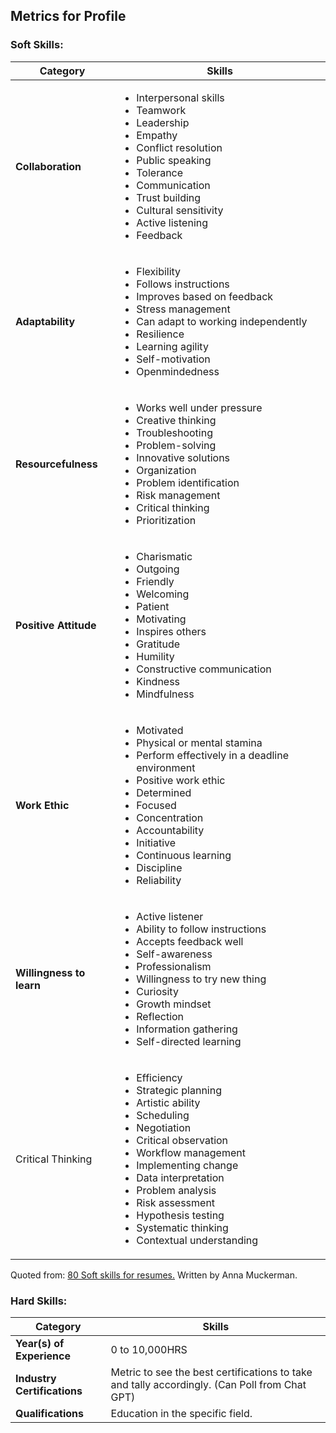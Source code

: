 ## Metrics for Profile
### Soft Skills: 
| Category | Skills  |
|--- | -- |
|**Collaboration** | <ul><li>Interpersonal skills  </li> <li>Teamwork</li><li>Leadership</li><li>Empathy</li><li>Conflict resolution</li><li>Public speaking</li><li>Tolerance</li><li>Communication</li><li>Trust building</li><li>Cultural sensitivity</li><li>Active listening</li><li>Feedback </li></ul> |
|**Adaptability** |<ul><li>Flexibility </li><li>Follows instructions</li><li>Improves based on feedback</li><li>Stress management</li><li>Can adapt to working independently</li><li>Resilience</li><li>Learning agility</li><li>Self-motivation</li><li>Openmindedness</li></ul> |
|**Resourcefulness**|<ul><li>Works well under pressure </li><li>Creative thinking</li><li>Troubleshooting</li><li>Problem-solving</li><li>Innovative solutions</li><li>Organization</li><li>Problem identification</li><li>Risk management</li><li>Critical thinking</li><li>Prioritization</li></ul> |
|**Positive Attitude**|<ul><li>Charismatic</li><li>Outgoing</li><li>Friendly</li><li>Welcoming</li><li>Patient</li><li>Motivating</li><li>Inspires others</li><li>Gratitude</li><li>Humility</li><li>Constructive communication</li><li>Kindness</li><li>Mindfulness</li></ul>|
|**Work Ethic**|<ul><li>Motivated</li><li>Physical or mental stamina</li><li>Perform effectively in a deadline environment</li><li>Positive work ethic</li><li>Determined</li><li>Focused</li><li>Concentration</li><li>Accountability</li><li>Initiative</li><li>Continuous learning</li><li>Discipline</li><li>Reliability</li><ul>|
| **Willingness to learn**|<ul><li>Active listener</li><li>Ability to follow instructions</li><li>Accepts feedback well</li><li>Self-awareness</li><li>Professionalism</li><li>Willingness to try new thing</li><li>Curiosity</li><li>Growth mindset</li><li>Reflection</li><li>Information gathering</li><li>Self-directed learning</li></ul>|
|Critical Thinking|<ul><li>Efficiency</li><li>Strategic planning</li><li>Artistic ability</li><li>Scheduling</li><li>Negotiation</li><li>Critical observation</li><li>Workflow management</li><li>Implementing change</li><li>Data interpretation</li><li>Problem analysis</li><li>Risk assessment</li><li>Hypothesis testing</li><li>Systematic thinking</li><li>Contextual understanding</li><ul>|

Quoted from: [80 Soft skills for resumes.](https://resume.io/blog/soft-skills-for-resumes) Written by Anna Muckerman.

### Hard Skills:
| Category | Skills  |
|--- | -- |
|**Year(s) of Experience** | 0 to 10,000HRS|
|**Industry Certifications**|Metric to see the best certifications to take and tally accordingly. (Can Poll from Chat GPT)|
|**Qualifications**|Education in the specific field.|
